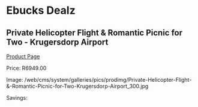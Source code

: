 
# Ebucks Dealz
## Private Helicopter Flight & Romantic Picnic for Two - Krugersdorp Airport
[Product Page](https://www.ebucks.com/web/shop/productSelected.do?prodId=356734064&catId=322194367)

Price: R6949.00

Image: /web/cms/system/galleries/pics/prodimg/Private-Helicopter-Flight-&-Romantic-Picnic-for-Two-Krugersdorp-Airport_300.jpg

Savings: 


	